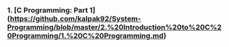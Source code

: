 
### 1. [C Programming: Part 1] (https://github.com/kalpak92/System-Programming/blob/master/2.%20Introduction%20to%20C%20Programming/1.%20C%20Programming.md)

